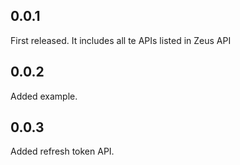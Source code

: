 ## 0.0.1

First released. It includes all te APIs listed in Zeus API

## 0.0.2

Added example.

## 0.0.3

Added refresh token API.
